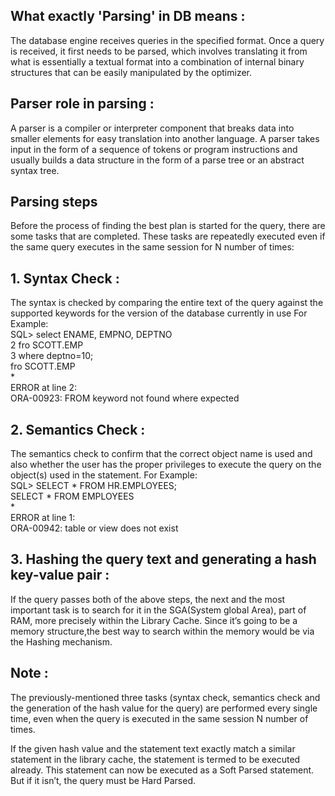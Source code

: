 
## What exactly 'Parsing' in DB means :  
The database engine receives queries in the specified format. Once a query is received, it first needs to be parsed, which involves translating it from what is essentially a textual format into a combination of internal binary structures that can be easily manipulated by the optimizer.

## Parser role in parsing :
A parser is a compiler or interpreter component that breaks data into smaller elements for easy translation into another language. A parser takes input in the form of a sequence of tokens or program instructions and usually builds a data structure in the form of a parse tree or an abstract syntax tree.

## Parsing steps
Before the process of finding the best plan is started for the query, there are some tasks that are completed. These tasks are repeatedly executed even if the same query executes in the same session for N number of times:

## 1. Syntax Check : 
  The syntax is checked by comparing the entire text of the query against the supported keywords for the version of             the database currently in use
  For Example: <br/>
  SQL> select ENAME, EMPNO, DEPTNO<br/>
  2  fro SCOTT.EMP<br/>
  3  where deptno=10;<br/>
  fro SCOTT.EMP<br/>
    *<br/>
  ERROR at line 2:<br/>
  ORA-00923: FROM keyword not found where expected<br/>

## 2. Semantics Check : 
  The semantics check to confirm that the correct object name is used and also whether the user has the proper privileges       to execute the query on the object(s) used in the statement.
  For Example: <br/>
  SQL> SELECT * FROM HR.EMPLOYEES;<br/>
  SELECT * FROM EMPLOYEES<br/>
              *<br/>
  ERROR at line 1:<br/>
  ORA-00942: table or view does not exist<br/>
  
## 3. Hashing the query text and generating a hash key-value pair : 
  If the query passes both of the above steps, the next and the most important task is to search for it in the                   SGA(System global Area), part of RAM, more precisely within the Library Cache. Since it’s going to be a memory                 structure,the best way to search within the memory would be via the Hashing mechanism.
  
## Note :  
The previously-mentioned three tasks (syntax check, semantics check and the generation of the hash value for the query) are performed every single time, even when the query is executed in the same session N number of times.

If the given hash value and the statement text exactly match a similar statement in the library cache, the statement is termed to be executed already. This statement can now be executed as a Soft Parsed statement. But if it isn’t, the query must be Hard Parsed.


  


